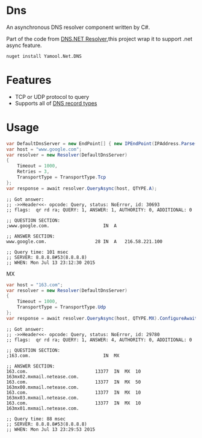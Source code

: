 Dns
=======
An asynchronous DNS resolver component written by C#.

Part of the code from [DNS.NET Resolver](http://www.codeproject.com/Articles/23673/DNS-NET-Resolver-C),this project wrap it to support .net async feature.

```
nuget install Yamool.Net.DNS
```

Features
===
- TCP or UDP protocol to query
- Supports all of [DNS record types](https://en.wikipedia.org/wiki/List_of_DNS_record_types)

Usage
====
```c#
var DefaultDnsServer = new EndPoint[] { new IPEndPoint(IPAddress.Parse("8.8.8.8"), 53) };
var host = "www.google.com";
var resolver = new Resolver(DefaultDnsServer)
{
	Timeout = 1000,
	Retries = 3,
	TransportType = TransportType.Tcp
};
var response = await resolver.QueryAsync(host, QTYPE.A);
```
```
;; Got answer:
;; ->>Header<<- opcode: Query, status: NoError, id: 30693
;; flags:  qr rd ra; QUERY: 1, ANSWER: 1, AUTHORITY: 0, ADDITIONAL: 0

;; QUESTION SECTION:
;www.google.com.                 	IN	A

;; ANSWER SECTION:
www.google.com.                  28	IN	A	216.58.221.100

;; Query time: 101 msec
;; SERVER: 8.8.8.8#53(8.8.8.8)
;; WHEN: Mon Jul 13 23:12:30 2015
```
MX
```c#
var host = "163.com";
var resolver = new Resolver(DefaultDnsServer)
{
	Timeout = 1000,                
	TransportType = TransportType.Udp
};
var response = await resolver.QueryAsync(host, QTYPE.MX).ConfigureAwait(false);
```			
```
;; Got answer:
;; ->>Header<<- opcode: Query, status: NoError, id: 29780
;; flags:  qr rd ra; QUERY: 1, ANSWER: 4, AUTHORITY: 0, ADDITIONAL: 0

;; QUESTION SECTION:
;163.com.                        	IN	MX

;; ANSWER SECTION:
163.com.                         13377	IN	MX	10 163mx02.mxmail.netease.com.
163.com.                         13377	IN	MX	50 163mx00.mxmail.netease.com.
163.com.                         13377	IN	MX	10 163mx03.mxmail.netease.com.
163.com.                         13377	IN	MX	10 163mx01.mxmail.netease.com.

;; Query time: 88 msec
;; SERVER: 8.8.8.8#53(8.8.8.8)
;; WHEN: Mon Jul 13 23:29:53 2015
```